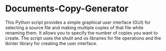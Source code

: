 # Documents-Copy-Generator
This Python script provides a simple graphical user interface (GUI) for selecting a source file and making multiple copies of that file while renaming them. It allows you to specify the number of copies you want to create. The script uses the shutil and os libraries for file operations and the tkinter library for creating the user interface.
